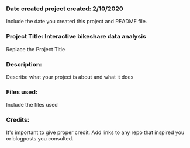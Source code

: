 ### Date created project created: 2/10/2020
Include the date you created this project and README file.


### Project Title: Interactive bikeshare data analysis
Replace the Project Title

### Description:
Describe what your project is about and what it does

### Files used:
Include the files used

### Credits:
It's important to give proper credit. Add links to any repo that inspired you or blogposts you consulted.
